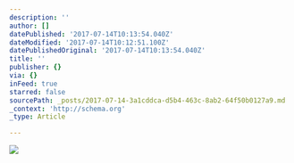 ```yaml
---
description: ''
author: []
datePublished: '2017-07-14T10:13:54.040Z'
dateModified: '2017-07-14T10:12:51.100Z'
datePublishedOriginal: '2017-07-14T10:13:54.040Z'
title: ''
publisher: {}
via: {}
inFeed: true
starred: false
sourcePath: _posts/2017-07-14-3a1cddca-d5b4-463c-8ab2-64f50b0127a9.md
_context: 'http://schema.org'
_type: Article

---
```

![](https://the-grid-user-content.s3-us-west-2.amazonaws.com/c85517e3-3697-48ff-a2de-e70ac8ede414.jpg)